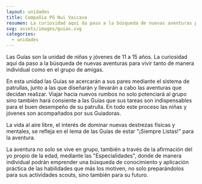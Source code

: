 ```yaml
---
layout: unidades
title: Compañia Põ Nui Vaicava
resumen: La curiosidad aquí da paso a la búsqueda de nuevas aventuras para vivir tanto de manera individual como en el grupo de amigas.
svg: assets/images/guias.svg
categories: 
  - unidades
---
```

Las Guías son la unidad de niñas y jóvenes de 11 a 15 años. La curiosidad aquí da paso a la búsqueda de nuevas aventuras para vivir tanto de manera individual como en el grupo de amigas.

En esta unidad las Guías se acercarán a sus pares mediante el sistema de patrullas, junto a las que diseñarán y llevarán a cabo las aventuras que decidan realizar. Viajar hacia nuevos rumbos no solo potenciará al grupo sino también hará consiente a las Guías que sus tareas son indispensables para el buen desempeño de su patrulla. En todo este proceso las niñas y jóvenes son acompañados por sus Guiadoras.

La vida al aire libre, el interés de dominar nuevas destrezas físicas y mentales, se refleja en el lema de las Guías de estar "¡Siempre Listas!" para la aventura.

La aventura no solo se vive en grupo, también a través de la afirmación del yo propio de la edad, mediante las "Especialidades", donde de manera individual podrán emprender una búsqueda de conocimiento y aplicación práctica de las habilidades que más los motiven, no solo preparándolos para sus actividades scouts, sino también para su futuro.